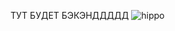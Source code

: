 ТУТ БУДЕТ БЭКЭНДДДДД
![hippo]([https://media3.giphy.com/media/aUovxH8Vf9qDu/giphy.gif](https://i.gifer.com/758R.gif))
